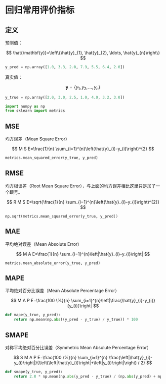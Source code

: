 # 回归常用评价指标

## 定义

 预测值：

$$
\hat{\mathbf{y}}=\left\{\hat{y}_{1}, \hat{y}_{2}, \ldots, \hat{y}_{n}\right\}
$$

```python
y_pred = np.array([1.0, 3.3, 2.0, 7.9, 5.5, 6.4, 2.0])
```

 真实值：

$$
\mathbf{y}=\left\{y_{1}, y_{2}, \dots, y_{n}\right\}
$$

```python
y_true = np.array([2.0, 3.0, 2.5, 1.0, 4.0, 3.2, 3.0])
```

```python
import numpy as np
from sklearn import metrics
```

## MSE

均方误差（Mean Square Error）

$$
M S E=\frac{1}{n} \sum_{i=1}^{n}\left(\hat{y}_{i}-y_{i}\right)^{2}
$$

```python
metrics.mean_squared_error(y_true, y_pred)
```

## RMSE

均方根误差（Root Mean Square Error），与上面的均方误差相比这里只是加了一个跟号。

$$
R M S E=\sqrt{\frac{1}{n} \sum_{i=1}^{n}\left(\hat{y}_{i}-y_{i}\right)^{2}}
$$

```text
np.sqrt(metrics.mean_squared_error(y_true, y_pred))
```

## MAE

平均绝对误差（Mean Absolute Error）

$$
M A E=\frac{1}{n} \sum_{i=1}^{n}\left|\hat{y}_{i}-y_{i}\right|
$$

```text
metrics.mean_absolute_error(y_true, y_pred)
```

## MAPE

平均绝对百分比误差（Mean Absolute Percentage Error）

$$
M A P E=\frac{100 \%}{n} \sum_{i=1}^{n}\left|\frac{\hat{y}_{i}-y_{i}}{y_{i}}\right|
$$

```python
def mape(y_true, y_pred):
    return np.mean(np.abs((y_pred - y_true) / y_true)) * 100
```

## SMAPE

对称平均绝对百分比误差（Symmetric Mean Absolute Percentage Error）

$$
S M A P E=\frac{100 \%}{n} \sum_{i=1}^{n} \frac{\left|\hat{y}_{i}-y_{i}\right|}{\left(\left|\hat{y}_{i}\right|+\left|y_{i}\right|\right) / 2}
$$

```python
def smape(y_true, y_pred):
    return 2.0 * np.mean(np.abs(y_pred - y_true) / (np.abs(y_pred) + np.abs(y_true))) * 100
```

